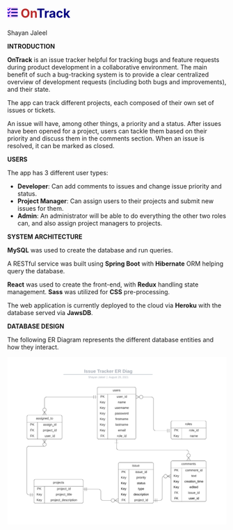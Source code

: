 <h1><span style="color:navy;"><img src="readme-res/tasks-solid.svg" style="height: 1.5rem; filter: invert(8%) sepia(61%) saturate(5019%) hue-rotate(234deg) brightness(112%) contrast(123%);">
    <span style="color: #ba2f2f">On</span>Track
</span>
</h1>

Shayan Jaleel

**INTRODUCTION**

**OnTrack** is an issue tracker helpful for tracking bugs and feature requests during product development in a collaborative environment. The main benefit of such a bug-tracking system is to provide a clear centralized overview of development requests (including both bugs and improvements), and their state.

The app can track different projects, each composed of their own set of issues or tickets.

An issue will have, among other things, a priority and a status. After issues have been opened for a project, users can tackle them based on their priority and discuss them in the comments section. When an issue is resolved, it can be marked as closed.

**USERS**

The app has 3 different user types:

* **Developer**: Can add comments to issues and change issue priority and status.
* **Project Manager**: Can assign users to their projects and submit new issues for them.
* **Admin**: An administrator will be able to do everything the other two roles can, and also assign project managers to projects.

**SYSTEM ARCHITECTURE**

**MySQL** was used to create the database and run queries. 

A RESTful service was built using **Spring Boot** with **Hibernate** ORM helping query the database.

**React** was used to create the front-end, with **Redux** handling state management. **Sass** was utilized for **CSS** pre-processing.

The web application is currently deployed to the cloud via **Heroku** with the database served via **JawsDB**. 

**DATABASE DESIGN**

The following ER Diagram represents the different database entities and how they interact.

![alt_text](readme-res/er-diag.png "image_tooltip")
